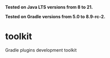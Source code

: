 **Tested on Java LTS versions from <!--property:java-runtime.min-version-->8<!--/property--> to <!--property:java-runtime.max-version-->21<!--/property-->.**

**Tested on Gradle versions from <!--property:gradle-api.min-version-->5.0<!--/property--> to <!--property:gradle-api.max-version-->8.9-rc-2<!--/property-->.**

# toolkit

Gradle plugins development toolkit
